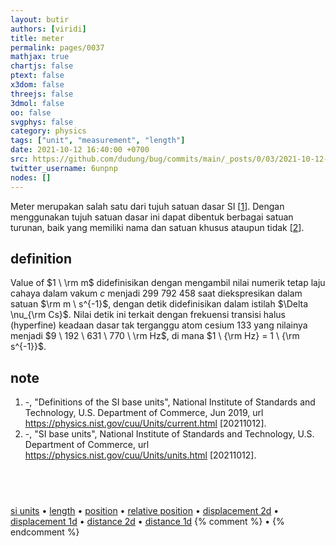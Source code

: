 ```yaml
---
layout: butir
authors: [viridi]
title: meter
permalink: pages/0037
mathjax: true
chartjs: false
ptext: false
x3dom: false
threejs: false
3dmol: false
oo: false
svgphys: false
category: physics
tags: ["unit", "measurement", "length"]
date: 2021-10-12 16:40:00 +0700
src: https://github.com/dudung/bug/commits/main/_posts/0/03/2021-10-12-meter.md
twitter_username: 6unpnp
nodes: []
---
```

Meter merupakan salah satu dari tujuh satuan dasar SI [[1](#r01)]. Dengan menggunakan tujuh satuan dasar ini dapat dibentuk berbagai satuan turunan, baik yang memiliki nama dan satuan khusus ataupun tidak [[2](#r02)].


## definition
Value of $1 \ \rm m$ didefinisikan dengan mengambil nilai numerik tetap laju cahaya dalam vakum $c$ menjadi $299 \ 792 \ 458$ saat diekspresikan dalam satuan $\rm m \ s^{-1}$, dengan detik didefinisikan dalam istilah $\Delta \nu_{\rm Cs}$. Nilai detik ini terkait dengan frekuensi transisi halus (hyperfine) keadaan dasar tak terganggu atom cesium 133 yang nilainya menjadi $9 \ 192 \ 631 \ 770 \ \rm Hz$, di mana $1 \ {\rm Hz} = 1 \ {\rm s^{-1}}$.


## note
1. <a name="r01"></a>-, "Definitions of the SI base units", National Institute of Standards and Technology, U.S. Department of Commerce, Jun 2019, url <https://physics.nist.gov/cuu/Units/current.html> [20211012].
2. <a name="r03"></a>-, "SI base units", National Institute of Standards and Technology, U.S. Department of Commerce, url <https://physics.nist.gov/cuu/Units/units.html> [20211012].


## &nbsp;
[si units](0020.html) &bull; [length](0036.html) &bull; [position](0030.html) &bull; [relative position](0031.html) &bull; [displacement 2d](0032.html) &bull; [displacement 1d](0033) &bull; [distance 2d](0034.html) &bull; [distance 1d](0035.html)
{% comment %} []() &bull; []() {% endcomment %}


<ans>
</ans>
